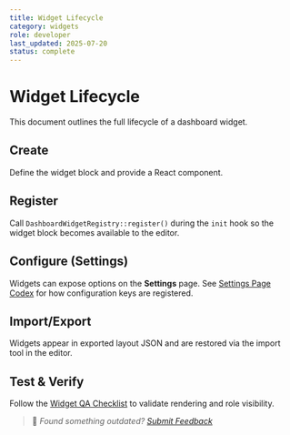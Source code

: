 ```yaml
---
title: Widget Lifecycle
category: widgets
role: developer
last_updated: 2025-07-20
status: complete
---
```


# Widget Lifecycle

This document outlines the full lifecycle of a dashboard widget.

## Create
Define the widget block and provide a React component.

## Register
Call `DashboardWidgetRegistry::register()` during the `init` hook so the widget block becomes available to the editor.

## Configure (Settings)
Widgets can expose options on the **Settings** page. See [Settings Page Codex](../settings-page-codex.md) for how configuration keys are registered.

## Import/Export
Widgets appear in exported layout JSON and are restored via the import tool in the editor.

## Test & Verify
Follow the [Widget QA Checklist](../qa/widget-qa-checklist.md) to validate rendering and role visibility.

> 💬 *Found something outdated? [Submit Feedback](../feedback.md)*

